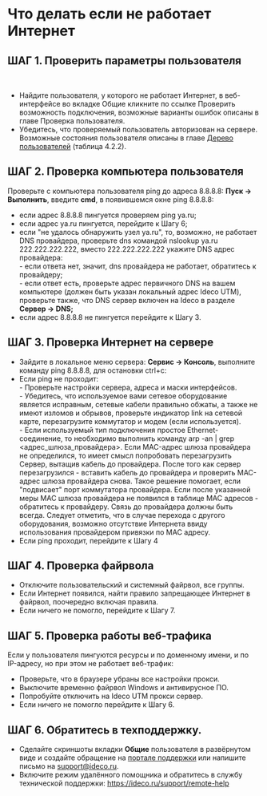 # Что делать если не работает Интернет

## ШАГ 1. Проверить параметры пользователя

 

  - Найдите пользователя, у которого не работает Интернет, в
    веб-интерфейсе во вкладке Общие кликните по ссылке
    Проверить возможность подключения, возможные варианты ошибок
    описаны в главе Проверка пользователя.
  - Убедитесь, что проверяемый пользователь авторизован на сервере.
    Возможные состояния пользователя описаны в главе [Дерево пользователей](./Дерево_пользователей.md) (таблица 4.2.2).

## ШАГ 2. Проверка компьютера пользователя

Проверьте с компьютера пользователя ping до адреса 8.8.8.8: **Пуск -\>
Выполнить**, введите **cmd**, в появившемся окне ping 8.8.8.8:

  - если адрес 8.8.8.8 пингуется проверяем ping ya.ru;
  - если адрес ya.ru пингуется, перейдите к Шагу 6;
  - если "не удалось обнаружить узел ya.ru", то, возможно, не работает
    DNS провайдера, проверьте dns командой nslookup ya.ru
    222.222.222.222, вместо 222.222.222.222 укажите DNS адрес
    провайдера:  
    \- если ответа нет, значит, dns провайдера не работает, обратитесь к
    провайдеру;  
    \- если ответ есть, проверьте адрес первичного DNS на вашем
    компьютере (должен быть указан локальный адрес Ideco UTM),
    проверьте также, что DNS сервер включен на Ideco в разделе **Сервер
    -\> DNS;**
  - если адрес 8.8.8.8 не пингуется перейдите к Шагу 3.

## ШАГ 3. Проверка Интернет на сервере

  - Зайдите в локальное меню сервера: **Сервис -\> Консоль**, выполните
    команду ping 8.8.8.8, для остановки ctrl+c:
  - Если ping не проходит:  
    \- Проверьте настройки сервера, адреса и маски интерфейсов.  
    \- Убедитесь, что используемое вами сетевое оборудование является
    исправным, сетевые кабели правильно обжаты, а также не имеют
    изломов и обрывов, проверьте индикатор link на сетевой карте,
    перезагрузите коммутатор и модем (если используется).  
    \- Если используемый тип подключения простое Ethernet-соединение, то
    необходимо выполнить команду arp -an | grep
    \<адрес\_шлюза\_провайдера\>. Если MAC-адрес
    шлюза провайдера не определился, то имеет смысл попробовать
    перезагрузить Сервер, вытащив кабель до провайдера. После того
    как сервер перезагрузился - вставить кабель до провайдера и
    проверить MAC-адрес шлюза провайдера снова. Такое решение
    помогает, если "подвисает" порт коммутатора провайдера. Если
    после указанной меры MAC шлюза провайдера не появился в таблице
    MAC адресов - обратитесь к провайдеру. Связь до провайдера должны
    быть всегда. Следует отметить, что в случае перехода с другого
    оборудования, возможно отсутствие Интернета ввиду использования
    провайдером привязки по MAC адресу.
  - Если ping проходит, перейдите к Шагу 4

## ШАГ 4. Проверка файрвола

  - Отключите пользовательский и системный файрвол, все группы.
  - Если Интернет появился, найти правило запрещающее Интернет в
    файрвол, поочередно включая правила.
  - Если ничего не помогло, перейдите к Шагу 7.

## ШАГ 5. Проверка работы веб-трафика

Если у пользователя пингуются ресурсы и по доменному имени, и по
IP-адресу, но при этом не работает веб-трафик:

  - Проверьте, что в браузере убраны все настройки прокси.
  - Выключите временно файрвол Windows и антивирусное ПО.
  - Попробуйте отключить на Ideco UTM прокси сервер.
  - Если ничего не помогло перейдите к Шагу 6.

## ШАГ 6. Обратитесь в техподдержку.

  - Cделайте скриншоты вкладки **Общие** пользователя в развёрнутом виде
    и создайте обращение на [портале
    поддержки](https://helpdesk.ideco.ru/) или напишите письмо
    на <support@ideco.ru>.
  - Включите режим удалённого помощника и обратитесь в службу
    технической поддержки:
    <https://ideco.ru/support/remote-help>
